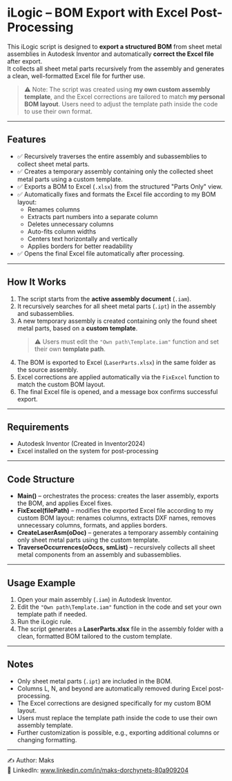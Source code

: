 # iLogic – BOM Export with Excel Post-Processing

This iLogic script is designed to **export a structured BOM** from sheet metal assemblies in Autodesk Inventor and automatically **correct the Excel file** after export.  
It collects all sheet metal parts recursively from the assembly and generates a clean, well-formatted Excel file for further use.  

> ⚠️ Note: The script was created using **my own custom assembly template**, and the Excel corrections are tailored to match **my personal BOM layout**. Users need to adjust the template path inside the code to use their own format.

---

## Features

* ✅ Recursively traverses the entire assembly and subassemblies to collect sheet metal parts.  
* ✅ Creates a temporary assembly containing only the collected sheet metal parts using a custom template.  
* ✅ Exports a BOM to Excel (`.xlsx`) from the structured "Parts Only" view.  
* ✅ Automatically fixes and formats the Excel file according to my BOM layout:  
  * Renames columns  
  * Extracts part numbers into a separate column  
  * Deletes unnecessary columns  
  * Auto-fits column widths  
  * Centers text horizontally and vertically  
  * Applies borders for better readability  
* ✅ Opens the final Excel file automatically after processing.  

---

## How It Works

1. The script starts from the **active assembly document** (`.iam`).  
2. It recursively searches for all sheet metal parts (`.ipt`) in the assembly and subassemblies.  
3. A new temporary assembly is created containing only the found sheet metal parts, based on a **custom template**.  
   > ⚠️ Users must edit the `"Own path\Template.iam"` function and set their own **template path**.  
4. The BOM is exported to Excel (`LaserParts.xlsx`) in the same folder as the source assembly.  
5. Excel corrections are applied automatically via the `FixExcel` function to match the custom BOM layout.  
6. The final Excel file is opened, and a message box confirms successful export.

---

## Requirements

* Autodesk Inventor (Created in Inventor2024)  
* Excel installed on the system for post-processing

---

## Code Structure

* **Main()** – orchestrates the process: creates the laser assembly, exports the BOM, and applies Excel fixes.  
* **FixExcel(filePath)** – modifies the exported Excel file according to my custom BOM layout: renames columns, extracts DXF names, removes unnecessary columns, formats, and applies borders.  
* **CreateLaserAsm(oDoc)** – generates a temporary assembly containing only sheet metal parts using the custom template.  
* **TraverseOccurrences(oOccs, smList)** – recursively collects all sheet metal components from an assembly and subassemblies.

---

## Usage Example

1. Open your main assembly (`.iam`) in Autodesk Inventor.  
2. Edit the `"Own path\Template.iam"` function in the code and set your own template path if needed.  
3. Run the iLogic rule.  
4. The script generates a **LaserParts.xlsx** file in the assembly folder with a clean, formatted BOM tailored to the custom template.

---

## Notes

* Only sheet metal parts (`.ipt`) are included in the BOM.  
* Columns L, N, and beyond are automatically removed during Excel post-processing.  
* The Excel corrections are designed specifically for my custom BOM layout.  
* Users must replace the template path inside the code to use their own assembly template.  
* Further customization is possible, e.g., exporting additional columns or changing formatting.

---

✍️ Author: Maks  
🔗 LinkedIn: www.linkedin.com/in/maks-dorchynets-80a909204
